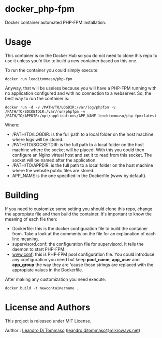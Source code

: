 # docker_php-fpm

Docker container automated PHP-FPM installation.

# Usage

This container is on the Docker Hub so you do not need to clone this repo
to use it unless you'd like to build a new container based on this one.

To run the container you could simply execute:

```
docker run leoditommaso/php-fpm
```

Anyway, that will be useless because you will have a PHP-FPM running with
no application configured and with no connection to a webserver. So, the 
best way to run the container is:

```
docker run -d -v /PATH/TO/LOGDIR:/var/log/phpfpm -v /PATH/TO/SOCKETDIR:/var/run/phpfpm -v /PATH/TO/APPDIR:/opt/applications/APP_NAME leoditommaso/php-fpm:latest
```

Where:

* /PATH/TO/LOGDIR: is the full path to a local folder on the host machine
  where logs will be stored.
* /PATH/TO/SOCKETDIR: is the full path to a local folder on the host machine
  where the socket will be placed. With this you could then configure an Nginx
  virtual host and set it to read from this socket. The socket will be named
  after the application.
* /PATH/TO/APPDIR: is the full path to a local folder on the host machine where
  the website public files are stored.
* APP_NAME is the one specified in the Dockerfile (www by default).

# Building

If you need to customize some setting you should clone this repo, change the appropiate
file and then build the container. It's important to know the meaning of each file then:

* Dockerfile: this is the docker configuration file to build the container from. Take a
  look at the comments on the file for an explanation of each line meaning.
* supervisord.conf: the configuration file for supervisord. It tells the daemon to start
  PHP-FPM.
* www.conf: this is PHP-FPM pool configuration file. You could introduce any configuration
  you need but keep **pool_name**, **app_user** and **app_group** the way they are
  'cause those strings are replaced with the appropiate values in the Dockerfile.

After making any customization you need execute:

```
docker build -t newcontainername .
```

# License and Authors

This project is released under MIT License.

Author:: [Leandro Di Tommaso](http://leoditommaso.io) 
(<leandro.ditommaso@mikroways.net>)
